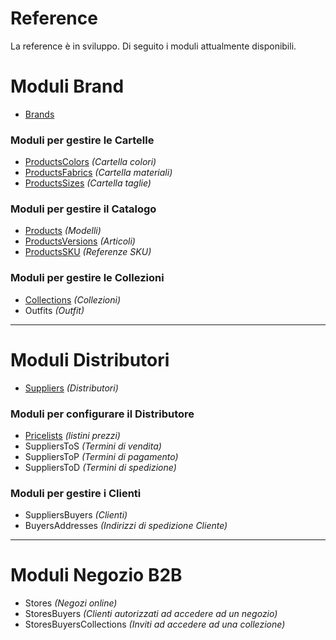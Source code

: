# Reference

La reference è in sviluppo.
Di seguito i moduli attualmente disponibili.

# Moduli Brand
- [Brands](./modules/brands/index.md)

### Moduli per gestire le Cartelle
- [ProductsColors](./modules/productsColors/index.md) *(Cartella colori)*
- [ProductsFabrics](./modules/productsFabrics/index.md) *(Cartella materiali)*
- [ProductsSizes](./modules/productsSizes/index.md) *(Cartella taglie)*

### Moduli per gestire il Catalogo
- [Products](./modules/products/index.md) *(Modelli)*
- [ProductsVersions](./modules/productsVersions/index.md) *(Articoli)*
- [ProductsSKU](./modules/productsSKU/index.md) *(Referenze SKU)*

### Moduli per gestire le Collezioni
- [Collections](./modules/collections/index.md) *(Collezioni)*
- Outfits  *(Outfit)*

___

# Moduli Distributori
- [Suppliers](./modules/suppliers/index.md) *(Distributori)*

### Moduli per configurare il Distributore
- [Pricelists](.modules/pricelists/index.md) *(listini prezzi)*
- SuppliersToS *(Termini di vendita)*
- SuppliersToP *(Termini di pagamento)*
- SuppliersToD *(Termini di spedizione)*

### Moduli per gestire i Clienti
- SuppliersBuyers *(Clienti)*
- BuyersAddresses *(Indirizzi di spedizione Cliente)*

___

# Moduli Negozio B2B
- Stores *(Negozi online)*
- StoresBuyers *(Clienti autorizzati ad accedere ad un negozio)*
- StoresBuyersCollections *(Inviti ad accedere ad una collezione)*
